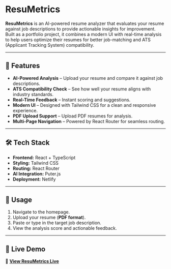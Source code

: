 # ResuMetrics

**ResuMetrics** is an AI-powered resume analyzer that evaluates your resume against job descriptions to provide actionable insights for improvement.  
Built as a portfolio project, it combines a modern UI with real-time analysis to help users optimize their resumes for better job-matching and ATS (Applicant Tracking System) compatibility.

---

## 🚀 Features

- **AI-Powered Analysis** – Upload your resume and compare it against job descriptions.
- **ATS Compatibility Check** – See how well your resume aligns with industry standards.
- **Real-Time Feedback** – Instant scoring and suggestions.
- **Modern UI** – Designed with Tailwind CSS for a clean and responsive experience.
- **PDF Upload Support** – Upload PDF resumes for analysis.
- **Multi-Page Navigation** – Powered by React Router for seamless routing.

---

## 🛠 Tech Stack

- **Frontend:** React + TypeScript
- **Styling:** Tailwind CSS
- **Routing:** React Router
- **AI Integration:** Puter.js
- **Deployment:** Netlify

---

## 📄 Usage

1. Navigate to the homepage.
2. Upload your resume (**PDF format**).
3. Paste or type in the target job description.
4. View the analysis score and actionable feedback.

---

## 📌 Live Demo

🔗 [**View ResuMetrics Live**](https://resumetrics.netlify.app)

